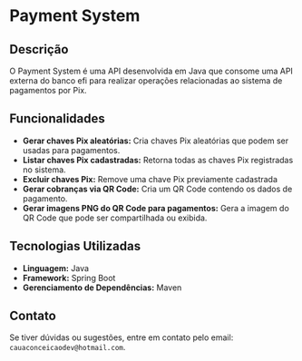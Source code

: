 <h1>Payment System</h1>

<h2>Descrição</h2>

<p>O Payment System é uma API desenvolvida em Java que consome uma API externa do banco efi para realizar operações relacionadas ao sistema de pagamentos por Pix.</p>

<h2>Funcionalidades</h2>
<ul>
  <li><strong>Gerar chaves Pix aleatórias:</strong> Cria chaves Pix aleatórias que podem ser usadas para pagamentos.</li>
  <li><strong>Listar chaves Pix cadastradas:</strong> Retorna todas as chaves Pix registradas no sistema.</li>
  <li><strong>Excluir chaves Pix:</strong> Remove uma chave Pix previamente cadastrada</li>
  <li><strong>Gerar cobranças via QR Code:</strong> Cria um QR Code contendo os dados de pagamento.</li>
  <li><strong>Gerar imagens PNG do QR Code para pagamentos:</strong> Gera a imagem do QR Code que pode ser compartilhada ou exibida.</li>
</ul>

<h2>Tecnologias Utilizadas</h2>
<ul>
  <li><strong>Linguagem:</strong> Java</li>
  <li><strong>Framework:</strong> Spring Boot</li>
  <li><strong>Gerenciamento de Dependências:</strong> Maven</li>
</ul>

<h2>Contato</h2>
<p>Se tiver dúvidas ou sugestões, entre em contato pelo email: <code>cauaconceicaodev@hotmail.com</code>.</p>
